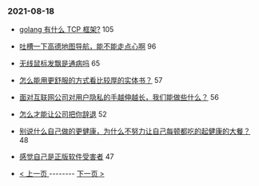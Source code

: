 ### 2021-08-18 
- [golang 有什么 TCP 框架?](https://www.v2ex.com/t/796420) 105
- [吐槽一下高德地图导航，能不能走点心啊](https://www.v2ex.com/t/796476) 96
- [无线鼠标发飘是通病吗](https://www.v2ex.com/t/796529) 65
- [怎么能用更舒服的方式看比较厚的实体书？](https://www.v2ex.com/t/796457) 57
- [面对互联网公司对用户隐私的手越伸越长，我们能做些什么？](https://www.v2ex.com/t/796421) 56
- [怎么才能让公司把你辞退](https://www.v2ex.com/t/796439) 52
- [别说什么自己做的更健康，为什么不努力让自己每顿都吃的起健康的大餐？](https://www.v2ex.com/t/796557) 48
- [感觉自己是正版软件受害者](https://www.v2ex.com/t/796466) 47 

- [ < 上一页 ](https://github.com/able8/v2ex-hot-record/blob/master/2021-08-17.md) -------- [ 下一页 > ](https://github.com/able8/v2ex-hot-record/blob/master/2021-08-19.md)